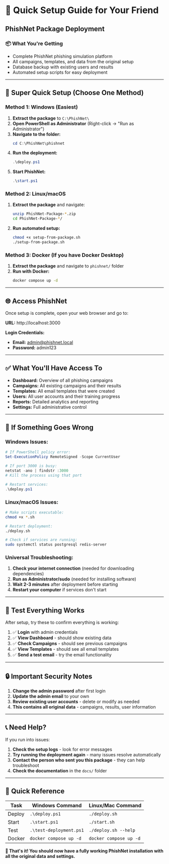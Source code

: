 # 🎁 Quick Setup Guide for Your Friend
## PhishNet Package Deployment

### 📦 What You're Getting
- Complete PhishNet phishing simulation platform
- All campaigns, templates, and data from the original setup
- Database backup with existing users and results
- Automated setup scripts for easy deployment

---

## 🚀 Super Quick Setup (Choose One Method)

### Method 1: Windows (Easiest)

1. **Extract the package** to `C:\PhishNet\`
2. **Open PowerShell as Administrator** (Right-click → "Run as Administrator")
3. **Navigate to the folder:**
   ```powershell
   cd C:\PhishNet\phishnet
   ```
4. **Run the deployment:**
   ```powershell
   .\deploy.ps1
   ```
5. **Start PhishNet:**
   ```powershell
   .\start.ps1
   ```

### Method 2: Linux/macOS

1. **Extract the package** and navigate:
   ```bash
   unzip PhishNet-Package-*.zip
   cd PhishNet-Package-*/
   ```
2. **Run automated setup:**
   ```bash
   chmod +x setup-from-package.sh
   ./setup-from-package.sh
   ```

### Method 3: Docker (If you have Docker Desktop)

1. **Extract the package** and navigate to `phishnet/` folder
2. **Run with Docker:**
   ```bash
   docker compose up -d
   ```

---

## 🌐 Access PhishNet

Once setup is complete, open your web browser and go to:

**URL:** http://localhost:3000

**Login Credentials:**
- **Email:** admin@phishnet.local  
- **Password:** admin123

---

## ✅ What You'll Have Access To

- **Dashboard:** Overview of all phishing campaigns
- **Campaigns:** All existing campaigns and their results
- **Templates:** All email templates that were created
- **Users:** All user accounts and their training progress
- **Reports:** Detailed analytics and reporting
- **Settings:** Full administrative control

---

## 🔧 If Something Goes Wrong

### Windows Issues:
```powershell
# If PowerShell policy error:
Set-ExecutionPolicy RemoteSigned -Scope CurrentUser

# If port 3000 is busy:
netstat -ano | findstr :3000
# Kill the process using that port

# Restart services:
.\deploy.ps1
```

### Linux/macOS Issues:
```bash
# Make scripts executable:
chmod +x *.sh

# Restart deployment:
./deploy.sh

# Check if services are running:
sudo systemctl status postgresql redis-server
```

### Universal Troubleshooting:
1. **Check your internet connection** (needed for downloading dependencies)
2. **Run as Administrator/sudo** (needed for installing software)
3. **Wait 2-3 minutes** after deployment before starting
4. **Restart your computer** if services don't start

---

## 🧪 Test Everything Works

After setup, try these to confirm everything is working:

1. ✅ **Login** with admin credentials
2. ✅ **View Dashboard** - should show existing data
3. ✅ **Check Campaigns** - should see previous campaigns
4. ✅ **View Templates** - should see all email templates
5. ✅ **Send a test email** - try the email functionality

---

## 🔒 Important Security Notes

1. **Change the admin password** after first login
2. **Update the admin email** to your own
3. **Review existing user accounts** - delete or modify as needed
4. **This contains all original data** - campaigns, results, user information

---

## 📞 Need Help?

If you run into issues:

1. **Check the setup logs** - look for error messages
2. **Try running the deployment again** - many issues resolve automatically
3. **Contact the person who sent you this package** - they can help troubleshoot
4. **Check the documentation** in the `docs/` folder

---

## 🎯 Quick Reference

| Task | Windows Command | Linux/Mac Command |
|------|----------------|-------------------|
| Deploy | `.\deploy.ps1` | `./deploy.sh` |
| Start | `.\start.ps1` | `./start.sh` |
| Test | `.\test-deployment.ps1` | `./deploy.sh --help` |
| Docker | `docker compose up -d` | `docker compose up -d` |

**🎉 That's it! You should now have a fully working PhishNet installation with all the original data and settings.**
